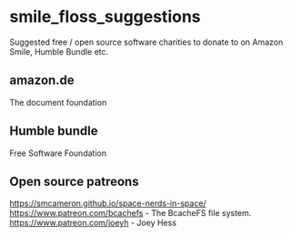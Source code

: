 # smile_floss_suggestions
Suggested free / open source software charities to donate to on Amazon Smile, Humble Bundle etc.

## amazon.de
The document foundation

## Humble bundle
Free Software Foundation

## Open source patreons
https://smcameron.github.io/space-nerds-in-space/
https://www.patreon.com/bcachefs - The BcacheFS file system.
https://www.patreon.com/joeyh - Joey Hess
